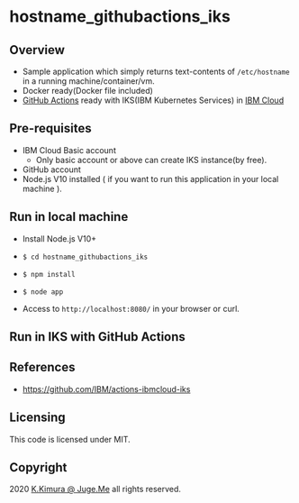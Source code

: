 # hostname_githubactions_iks

## Overview

- Sample application which simply returns text-contents of `/etc/hostname` in a running machine/container/vm.
- Docker ready(Docker file included)
- [GitHub Actions](https://github.com/features/actions) ready with IKS(IBM Kubernetes Services) in [IBM Cloud](https://cloud.ibm.com/)


## Pre-requisites

- IBM Cloud Basic account
  - Only basic account or above can create IKS instance(by free).
- GitHub account
- Node.js V10 installed ( if you want to run this application in your local machine ).


## Run in local machine

- Install Node.js V10+

- `$ cd hostname_githubactions_iks`

- `$ npm install`

- `$ node app`

- Access to `http://localhost:8080/` in your browser or curl.


## Run in IKS with GitHub Actions


## References

- https://github.com/IBM/actions-ibmcloud-iks


## Licensing

This code is licensed under MIT.


## Copyright

2020 [K.Kimura @ Juge.Me](https://github.com/dotnsf) all rights reserved.
